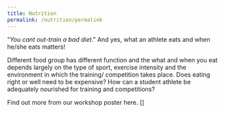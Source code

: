 ```yaml
---
title: Nutrition
permalink: /nutrition/permalink
---
```

“*You cant out-train a bad diet*.” And yes, what an athlete eats and when he/she eats matters!  

Different food group has different function and the what and when you eat depends largely on the type of sport, exercise intensity and the environment in which the training/ competition takes place.   Does eating right or well need to be expensive? How can a student athlete be adequately nourished for training and competitions? 

Find out more from our workshop poster here. []